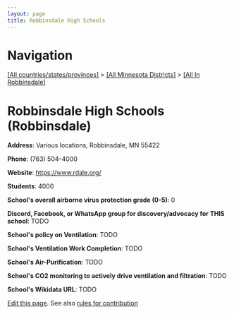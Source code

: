 ```yaml
---
layout: page
title: Robbinsdale High Schools
---
```

# Navigation

[[All countries/states/provinces]](../../..) > [[All Minnesota Districts]](../..) > [[All In Robbinsdale]](..)

# Robbinsdale High Schools (Robbinsdale)

**Address**: Various locations, Robbinsdale, MN 55422

**Phone**: (763) 504-4000

**Website**: <https://www.rdale.org/>

**Students**: 4000

**School's overall airborne virus protection grade (0-5)**: 0

**Discord, Facebook, or WhatsApp group for discovery/advocacy for THIS school**: TODO

**School's policy on Ventilation**: TODO

**School's Ventilation Work Completion**: TODO

**School's Air-Purification**: TODO

**School's CO2 monitoring to actively drive ventilation and filtration**: TODO

**School's Wikidata URL**: TODO


[Edit this page](https://github.com/ventilate-schools/MN/edit/main/./Robbinsdale/Robbinsdale_High_Schools.md). See also [rules for contribution](../../../contribution-rules/)